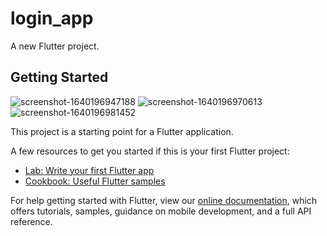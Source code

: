 # login_app

A new Flutter project.


## Getting Started
![screenshot-1640196947188](https://user-images.githubusercontent.com/93432216/147137815-8e57ed21-c660-49c1-bdea-00b42ab39a74.png)
![screenshot-1640196970613](https://user-images.githubusercontent.com/93432216/147137883-5c0dada9-9a38-4b92-9c2c-6488c8caba0a.png)
![screenshot-1640196981452](https://user-images.githubusercontent.com/93432216/147137975-1aae924d-c51a-46bb-a295-cc47e61eae70.png)

This project is a starting point for a Flutter application.

A few resources to get you started if this is your first Flutter project:

- [Lab: Write your first Flutter app](https://flutter.dev/docs/get-started/codelab)
- [Cookbook: Useful Flutter samples](https://flutter.dev/docs/cookbook)

For help getting started with Flutter, view our
[online documentation](https://flutter.dev/docs), which offers tutorials,
samples, guidance on mobile development, and a full API reference.
